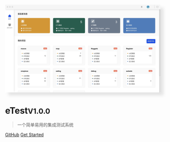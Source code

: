 <img src="./img/home.jpeg" width="1020" style="box-shadow: 10px 10px 10px rgba(0,0,0,0.1)" />

# eTest<small>V1.0.0</small>

> 一个简单易用的集成测试系统

[GitHub](https://github.com/onepiece-smile/docs)
[Get Started](/README)
